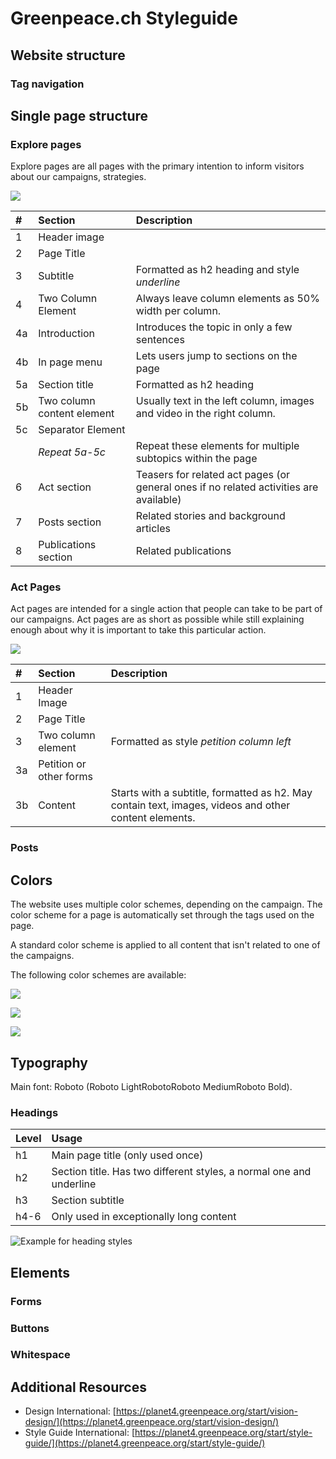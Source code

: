 # Greenpeace.ch Styleguide

## Website structure

### Tag navigation

## Single page structure

### Explore pages

Explore pages are all pages with the primary intention to inform visitors about our campaigns, strategies.

![](../../.gitbook/assets/zero-waste-page-annotated.jpg)

| \# | Section | Description |
| :--- | :--- | :--- |
| 1 | Header image |  |
| 2 | Page Title |  |
| 3 | Subtitle | Formatted as h2 heading and style _underline_ |
| 4 | Two Column Element | Always leave column elements as 50% width per column. |
| 4a | Introduction | Introduces the topic in only a few sentences |
| 4b | In page menu | Lets users jump to sections on the page |
| 5a | Section title | Formatted as h2 heading |
| 5b | Two column content element | Usually text in the left column, images and video in the right column. |
| 5c | Separator Element |  |
|  | _Repeat 5a-5c_ | Repeat these elements for multiple subtopics within the page |
| 6 | Act section | Teasers for related act pages \(or general ones if no related activities are available\) |
| 7 | Posts section | Related stories and background articles |
| 8 | Publications section | Related publications |



### Act Pages

Act pages are intended for a single action that people can take to be part of our campaigns. Act pages are as short as possible while still explaining enough about why it is important to take this particular action.

![](../../.gitbook/assets/act-page-annotated.png)

| \# | Section | Description |
| :--- | :--- | :--- |
| 1 | Header Image |  |
| 2 | Page Title |  |
| 3 | Two column element | Formatted as style _petition column left_  |
| 3a | Petition or other forms |  |
| 3b | Content | Starts with a subtitle, formatted as h2. May contain text, images, videos and other content elements. |

### Posts

## Colors

The website uses multiple color schemes, depending on the campaign. The color scheme for a page is automatically set through the tags used on the page.

A standard color scheme is applied to all content that isn't related to one of the campaigns.

The following color schemes are available:

![](../../.gitbook/assets/farben-03.png)

![](../../.gitbook/assets/farben-02%20%281%29.png)

![](../../.gitbook/assets/farben-04.png)

## Typography

Main font: Roboto \(Roboto LightRobotoRoboto MediumRoboto Bold\).

### Headings

| Level | Usage |
| :--- | :--- |
| h1 | Main page title \(only used once\) |
| h2 | Section title. Has two different styles, a normal one and underline |
| h3 | Section subtitle |
| h4-6 | Only used in exceptionally long content |

![Example for heading styles](../../.gitbook/assets/block-core-heading.png)

## Elements

### Forms

### Buttons

### Whitespace

## Additional Resources

* Design International: [https://planet4.greenpeace.org/start/vision-design/](https://planet4.greenpeace.org/start/vision-design/)
* Style Guide International: [https://planet4.greenpeace.org/start/style-guide/](https://planet4.greenpeace.org/start/style-guide/)

